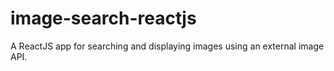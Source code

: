 # image-search-reactjs
A ReactJS app for searching and displaying images using an external image API.
